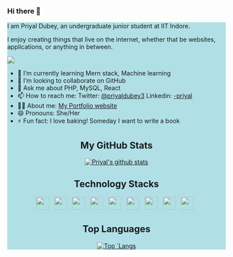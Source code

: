 
### Hi there 👋
<div style="background-color:powderblue;">
I am Priyal Dubey, an undergraduate junior student at IIT Indore.

I enjoy creating things that live on the internet, whether that be websites, applications, or anything in between.
<!--
**priyalweb/priyalweb** is a ✨ _special_ ✨ repository because its `README.md` (this file) appears on your GitHub profile.

<!-- Here are some ideas to get you started: 
-->

![](https://komarev.com/ghpvc/?username=priyalweb)

<!-- - 🔭 I’m currently working on an online Notes uploading website. -->
<!-- - 🤔 I’m looking for help with an eCommerce website. -->
- 🌱 I’m currently learning Mern stack, Machine learning
- 👯 I’m looking to collaborate on GitHub
- 💬 Ask me about PHP, MySQL, React
- 📫 How to reach me: 
 Twitter: [@priyaldubey3](https://twitter.com/PriyalDubey3)
 Linkedin: [-priyal](https://www.linkedin.com/in/-priyal/)
- 👩‍💻 About me: [My Portfolio website](https://priyalweb.github.io/)
- 😄 Pronouns: She/Her
- ⚡ Fun fact: I love baking! Someday I want to write a book

<h2 align="center"> My GitHub Stats </h2>
<div align="center">

[![Priyal's github stats](https://github-readme-stats.vercel.app/api?username=priyalweb&show_icons=true&theme=radical)](https://github.com/priyalweb/github-readme-stats)

</div>

<h2 align="center">Technology Stacks </h2>
<div align="center">


<p><code><a target="_blank" rel="noopener noreferrer" href="https://www.pngkit.com/png/detail/954-9549328_bootstrap-featured-image-bootstrap-3-logo-png.png"><img height="30" src="https://www.pngkit.com/png/detail/954-9549328_bootstrap-featured-image-bootstrap-3-logo-png.png" style="max-width:100%;"></a></code>
   <code><a target="_blank" rel="noopener noreferrer" href="https://encrypted-tbn0.gstatic.com/images?q=tbn:ANd9GcQhDjL6AMTsfTsKiUKVuFufJOOP8Yy2sA4gbA&usqp=CAU"><img height="30" src="https://encrypted-tbn0.gstatic.com/images?q=tbn:ANd9GcQhDjL6AMTsfTsKiUKVuFufJOOP8Yy2sA4gbA&usqp=CAU" style="max-width:100%;"></a></code>
   <code><a target="_blank" rel="noopener noreferrer" href="https://static.wixstatic.com/media/0cfd43_1831013bcc8540fcba4f087dfa07653c~mv2.png/v1/fill/w_350,h_350,al_c,lg_1,q_85/c.webp"><img height="30" src="https://static.wixstatic.com/media/0cfd43_1831013bcc8540fcba4f087dfa07653c~mv2.png/v1/fill/w_350,h_350,al_c,lg_1,q_85/c.webp" style="max-width:100%;"></a></code>
   <code><a target="_blank" rel="noopener noreferrer" href="https://upload.wikimedia.org/wikipedia/commons/1/18/ISO_C%2B%2B_Logo.svg"><img height="30" src="https://upload.wikimedia.org/wikipedia/commons/1/18/ISO_C%2B%2B_Logo.svg" style="max-width:100%;"></a></code>
   <code><a target="_blank" rel="noopener noreferrer" href="https://www.php.net/images/logos/new-php-logo.svg"><img height="30" src="https://www.php.net/images/logos/new-php-logo.svg" style="max-width:100%;"></a></code>
  <code><a target="https://download.logo.wine/logo/MySQL/MySQL-Logo.wine.png"><img height="30" src="https://download.logo.wine/logo/MySQL/MySQL-Logo.wine.png" style="max-width:100%;"></a></code>
   <code><a target="_blank" rel="noopener noreferrer" href="https://camo.githubusercontent.com/91de473fa3f2f749a56effc3e64f1049d108251f/68747470733a2f2f75706c6f61642e77696b696d656469612e6f72672f77696b6970656469612f636f6d6d6f6e732f7468756d622f632f63332f507974686f6e2d6c6f676f2d6e6f746578742e7376672f37363870782d507974686f6e2d6c6f676f2d6e6f746578742e7376672e706e67"><img height="30" src="https://camo.githubusercontent.com/91de473fa3f2f749a56effc3e64f1049d108251f/68747470733a2f2f75706c6f61642e77696b696d656469612e6f72672f77696b6970656469612f636f6d6d6f6e732f7468756d622f632f63332f507974686f6e2d6c6f676f2d6e6f746578742e7376672f37363870782d507974686f6e2d6c6f676f2d6e6f746578742e7376672e706e67" style="max-width:100%;"></a></code>
   <code><a target="_blank" rel="noopener noreferrer" href="https://upload.wikimedia.org/wikipedia/commons/thumb/a/a7/React-icon.svg/1200px-React-icon.svg.png"><img height="30" src="https://upload.wikimedia.org/wikipedia/commons/thumb/a/a7/React-icon.svg/1200px-React-icon.svg.png" style="max-width:100%;"></a></code>
   <code><a target="_blank" rel="noopener noreferrer" href="https://avatars3.githubusercontent.com/u/18133?s=200&v=4"><img height="30" src="https://avatars3.githubusercontent.com/u/18133?s=200&v=4" style="max-width:100%;"></a></code>
   </p>

</div>

<h2 align="center"> Top Languages  </h2>
<div align="center">

[![Top `Langs](https://github-readme-stats.vercel.app/api/top-langs/?username=priyalweb&layout=compact&show_icons=true)](https://github.com/priyalweb/github-readme-stats)

</div>
</div>
